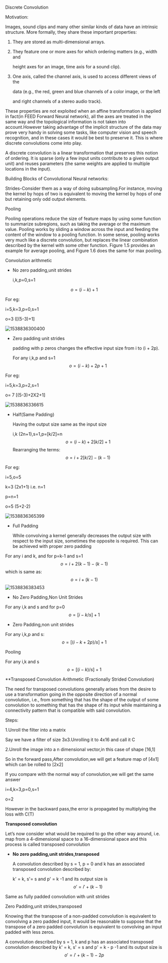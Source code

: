 Discrete Convolution

Motivation:

Images, sound clips and many other similar kinds of data have an intrinsic structure. More formally, they share these important properties:

1. They are stored as multi-dimensional arrays.

2. They feature one or more axes for which ordering matters (e.g., width and

   height axes for an image, time axis for a sound clip).

3. One axis, called the channel axis, is used to access different views of the

   data (e.g., the red, green and blue channels of a color image, or the left

   and right channels of a stereo audio track).

These properties are not exploited when an affine transformation is applied in fact(in FEED Forward Neural network), all the axes are treated in the same way and the topological information is not taken into account.However taking advantage of the implicit structure of the data may prove very handy in solving some tasks, like computer vision and speech recognition, and in these cases it would be best to preserve it. This is where discrete convolutions come into play.

A discrete convolution is a linear transformation that preserves this notion of ordering. It is sparse (only a few input units contribute to a given output unit) and reuses parameters (the same weights are applied to multiple locations in the input).

Building Blocks of Convolutional Neural networks:

Strides-Consider them as a way of doing subsampling.For instance, moving the kernel by hops of two is equivalent to moving the kernel by hops of one but retaining only odd output elements.



Pooling

Pooling operations reduce the size of feature maps by using some function to summarize subregions, such as taking the average or the maximum value.
Pooling works by sliding a window across the input and feeding the content of the window to a pooling function. In some sense, pooling works very much like a discrete convolution, but replaces the linear combination described by the kernel with some other function. Figure 1.5 provides an example for average
pooling, and Figure 1.6 does the same for max pooling.



Convolution arithmetic

- No zero padding,unit strides

  i,k,p=0,s=1

$$
o=(i-k)+1
$$

For eg: 

i=5,k=3,p=0,s=1

o=3  ([(5-3)+1]

![1538836300400](C:\Users\u6yuv\AppData\Roaming\Typora\typora-user-images\1538836300400.png)



- Zero padding unit strides

  padding with p zeros changes the effective input size from i to (i + 2p).

  For any i,k,p and s=1
  $$
  o=(i-k) +2p+1
  $$


For eg:

i=5,k=3,p=2,s=1

o= 7 [(5-3)+2X2+1]

![1538836336615](C:\Users\u6yuv\AppData\Roaming\Typora\typora-user-images\1538836336615.png)

- Half(Same Padding)

  Having the output size same as the input size

  i,k (2n+1),s=1,p=[k/2]=n
  $$
  o=(i-k)+2[k/2]+1
  $$
  Rearranging the terms:
  $$
  o=i+2[k/2]-(k-1)
  $$


For eg:

i=5,o=5

k=3 (2x1+1) i.e. n=1

p=n=1

o=5 (5+2-2)

![1538836365399](C:\Users\u6yuv\AppData\Roaming\Typora\typora-user-images\1538836365399.png)

- Full Padding

  While convolving a kernel generally decreases the output size with respect to the input size, sometimes the opposite is required. This can be achieved with proper zero padding

For any i and k, and for p=k-1 and s=1
$$
o=i+2(k-1)-(k-1)
$$
which is same as:
$$
o=i+(k-1)
$$
![1538836383453](C:\Users\u6yuv\AppData\Roaming\Typora\typora-user-images\1538836383453.png)



- No Zero Padding,Non Unit Strides

For any i,k and s and for p=0
$$
o=[i-k/s]+1
$$

- Zero Padding,non unit strides

For any i,k,p and s:
$$
o=[(i-k+2p)/s]+1
$$


Pooling 

For any i,k and s
$$
o=[(i-k)/s]+1
$$


**Transposed Convolution Arithmetic (Fractionally Strided Convolution)

The need for transposed convolutions generally arises from the desire to use a transformation going in the opposite direction of a normal convolution, i.e., from something that has the shape of the output of some convolution to something that has the shape of its input while maintaining a connectivity pattern that
is compatible with said convolution.

Steps:

1.Unroll the filter into a matrix 

Say we have a filter of size 3x3.Unrolling it to 4x16 and call it C

2.Unroll the image into a n dimensional vector,in this case of shape [16,1]

So in the forward pass,After convolution,we will get a feature map of [4x1] which can be rolled to [2x2] 

If you compare with the normal way of convolution,we will get the same answer

i=4,k=3,p=0,s=1

o=2

However in the backward pass,the error is propagated by multiplying the loss with C(T)

**Transposed convolution**

Let’s now consider what would be required to go the other way around, i.e. map from a 4-dimensional space to a 16-dimensional space and this process is called transposed convolution

- **No zero padding,unit strides,transposed**

  A convolution described by s = 1, p = 0 and k has an associated transposed convolution described by:

   k' = k, s'= s and p' = k -1 and its output size is
  $$
  o'=i'+(k-1)
  $$


Same as fully padded convolution with unit strides

Zero Padding,unit strides,transposed

Knowing that the transpose of a non-padded convolution is equivalent to convolving a zero padded input, it would be reasonable to suppose that the transpose of a zero padded convolution is equivalent to convolving an input padded with less zeros.

A convolution described by s = 1, k and p has an
associated transposed convolution described by k' = k, s' = s and
p' = k - p -1 and its output size is
$$
o'=i'+(k-1)-2p
$$
